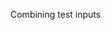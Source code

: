 <span id="title">Combining test inputs</span>

<div id="body">

<include src="why/unit-inParent-asPanel.md" boilerplate />
<include src="combinationStrategies/unit-inParent-asPanel.md" boilerplate />
<include src="heuristicValid/unit-inParent-asPanel.md" boilerplate />
<include src="heuristicInvalid/unit-inParent-asPanel.md" boilerplate />
<include src="mix/unit-inParent-asPanel.md" boilerplate />

</div>
